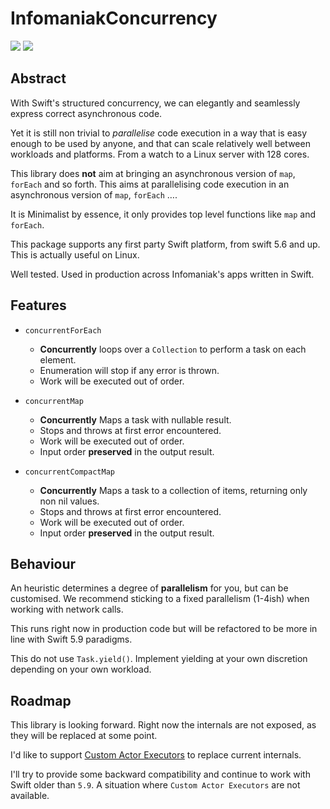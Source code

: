 # InfomaniakConcurrency

[![](https://img.shields.io/endpoint?url=https%3A%2F%2Fswiftpackageindex.com%2Fapi%2Fpackages%2FInfomaniak%2Fswift-concurrency%2Fbadge%3Ftype%3Dswift-versions)](https://swiftpackageindex.com/Infomaniak/swift-concurrency) [![](https://img.shields.io/endpoint?url=https%3A%2F%2Fswiftpackageindex.com%2Fapi%2Fpackages%2FInfomaniak%2Fswift-concurrency%2Fbadge%3Ftype%3Dplatforms)](https://swiftpackageindex.com/Infomaniak/swift-concurrency)

## Abstract

With Swift's structured concurrency, we can elegantly and seamlessly express correct asynchronous code.

Yet it is still non trivial to _parallelise_ code execution in a way that is easy enough to be used by anyone, and that can scale relatively well between workloads and platforms. From a watch to a Linux server with 128 cores.

This library does __not__ aim at bringing an asynchronous version of `map`, `forEach` and so forth. This aims at parallelising code execution in an asynchronous version of `map`, `forEach` ….
 
It is Minimalist by essence, it only provides top level functions like `map` and `forEach`. 

This package supports any first party Swift platform, from swift 5.6 and up. This is actually useful on Linux.

Well tested. Used in production across Infomaniak's apps written in Swift.

## Features

- `concurrentForEach`
    - __Concurrently__ loops over a `Collection` to perform a task on each element.
    - Enumeration will stop if any error is thrown.
    - Work will be executed out of order.
    
- `concurrentMap` 
    - __Concurrently__ Maps a task with nullable result.
    - Stops and throws at first error encountered.
    - Work will be executed out of order.
    - Input order __preserved__ in the output result.

- `concurrentCompactMap`
    - __Concurrently__ Maps a task to a collection of items, returning only non nil values.
    - Stops and throws at first error encountered.
    - Work will be executed out of order.
    - Input order __preserved__ in the output result.

## Behaviour

An heuristic determines a degree of __parallelism__ for you, but can be customised. We recommend sticking to a fixed parallelism (1-4ish) when working with network calls.

This runs right now in production code but will be refactored to be more in line with Swift 5.9 paradigms.

This do not use `Task.yield()`. Implement yielding at your own discretion depending on your own workload. 

## Roadmap

This library is looking forward. 
Right now the internals are not exposed, as they will be replaced at some point.

I'd like to support [Custom Actor Executors](https://github.com/apple/swift-evolution/blob/main/proposals/0392-custom-actor-executors.md) to replace current internals.

I'll try to provide some backward compatibility and continue to work with Swift older than `5.9`. A situation where `Custom Actor Executors` are not available.
